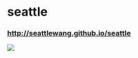 # seattle
### http://seattlewang.github.io/seattle
![](https://github.com/SeattleWang/seattle/blob/master/shexian.JPG) 
